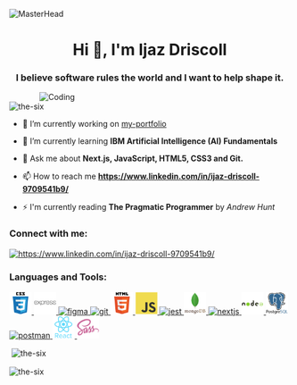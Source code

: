 ![MasterHead](https://i.imgur.com/2NOZvY6.gif)
<h1 align="center">Hi 👋, I'm Ijaz Driscoll</h1>
<h3 align="center">I believe software rules the world and I want to help shape it.</h3>

<img align="right" alt="Coding" width="450" src="https://i.pinimg.com/originals/c7/06/40/c70640aff0eb6a0689176333326f96fa.gif">
<!-- https://wallpapercave.com/uwp/uwp1465036.gif -->
<!-- https://i.imgur.com/2NOZvY6.gif -->
<p align="left"> <img src="https://komarev.com/ghpvc/?username=the-six&label=Profile%20views&color=0e75b6&style=flat" alt="the-six" /> </p>

- 🔭 I’m currently working on [my-portfolio](https://github.com/The-Six/my-portfolio)

- 🌱 I’m currently learning **IBM Artificial Intelligence (AI) Fundamentals**

- 💬 Ask me about **Next.js, JavaScript, HTML5, CSS3 and Git.**

- 📫 How to reach me **https://www.linkedin.com/in/ijaz-driscoll-9709541b9/**

- ⚡ I'm currently reading **The Pragmatic Programmer** by <i>Andrew Hunt</i>

<h3 align="left">Connect with me:</h3>
<p align="left">
<a href="https://linkedin.com/in/https://www.linkedin.com/in/ijaz-driscoll-9709541b9/" target="blank"><img align="center" src="https://raw.githubusercontent.com/rahuldkjain/github-profile-readme-generator/master/src/images/icons/Social/linked-in-alt.svg" alt="https://www.linkedin.com/in/ijaz-driscoll-9709541b9/" height="30" width="40" /></a>
</p>

<h3 align="left">Languages and Tools:</h3>
<p align="left"> <a href="https://www.w3schools.com/css/" target="_blank" rel="noreferrer"> <img src="https://raw.githubusercontent.com/devicons/devicon/master/icons/css3/css3-original-wordmark.svg" alt="css3" width="40" height="40"/> </a> <a href="https://expressjs.com" target="_blank" rel="noreferrer"> <img src="https://raw.githubusercontent.com/devicons/devicon/master/icons/express/express-original-wordmark.svg" alt="express" width="40" height="40"/> </a> <a href="https://www.figma.com/" target="_blank" rel="noreferrer"> <img src="https://www.vectorlogo.zone/logos/figma/figma-icon.svg" alt="figma" width="40" height="40"/> </a> <a href="https://git-scm.com/" target="_blank" rel="noreferrer"> <img src="https://www.vectorlogo.zone/logos/git-scm/git-scm-icon.svg" alt="git" width="40" height="40"/> </a> <a href="https://www.w3.org/html/" target="_blank" rel="noreferrer"> <img src="https://raw.githubusercontent.com/devicons/devicon/master/icons/html5/html5-original-wordmark.svg" alt="html5" width="40" height="40"/> </a> <a href="https://developer.mozilla.org/en-US/docs/Web/JavaScript" target="_blank" rel="noreferrer"> <img src="https://raw.githubusercontent.com/devicons/devicon/master/icons/javascript/javascript-original.svg" alt="javascript" width="40" height="40"/> </a> <a href="https://jestjs.io" target="_blank" rel="noreferrer"> <img src="https://www.vectorlogo.zone/logos/jestjsio/jestjsio-icon.svg" alt="jest" width="40" height="40"/> </a> <a href="https://www.mongodb.com/" target="_blank" rel="noreferrer"> <img src="https://raw.githubusercontent.com/devicons/devicon/master/icons/mongodb/mongodb-original-wordmark.svg" alt="mongodb" width="40" height="40"/> </a> <a href="https://nextjs.org/" target="_blank" rel="noreferrer"> <img src="https://cdn.worldvectorlogo.com/logos/nextjs-2.svg" alt="nextjs" width="40" height="40"/> </a> <a href="https://nodejs.org" target="_blank" rel="noreferrer"> <img src="https://raw.githubusercontent.com/devicons/devicon/master/icons/nodejs/nodejs-original-wordmark.svg" alt="nodejs" width="40" height="40"/> </a> <a href="https://www.postgresql.org" target="_blank" rel="noreferrer"> <img src="https://raw.githubusercontent.com/devicons/devicon/master/icons/postgresql/postgresql-original-wordmark.svg" alt="postgresql" width="40" height="40"/> </a> <a href="https://postman.com" target="_blank" rel="noreferrer"> <img src="https://www.vectorlogo.zone/logos/getpostman/getpostman-icon.svg" alt="postman" width="40" height="40"/> </a> <a href="https://reactjs.org/" target="_blank" rel="noreferrer"> <img src="https://raw.githubusercontent.com/devicons/devicon/master/icons/react/react-original-wordmark.svg" alt="react" width="40" height="40"/> </a> <a href="https://sass-lang.com" target="_blank" rel="noreferrer"> <img src="https://raw.githubusercontent.com/devicons/devicon/master/icons/sass/sass-original.svg" alt="sass" width="40" height="40"/> </a> </p>


<p>&nbsp;<img align="center" src="https://github-readme-stats.vercel.app/api?username=the-six&show_icons=true&locale=en" alt="the-six" /></p>
<p><img align="center" src="https://github-readme-streak-stats.herokuapp.com/?user=the-six&" alt="the-six" /></p>
